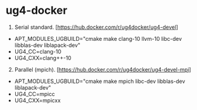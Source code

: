 # ug4-docker

1. Serial standard. [https://hub.docker.com/r/ug4docker/ug4-devel]

* APT_MODULES_UGBUILD="cmake make clang-10 llvm-10 libc-dev libblas-dev liblapack-dev"
* UG4_CC=clang-10
* UG4_CXX=clang++-10

2. Parallel (mpich). [https://hub.docker.com/r/ug4docker/ug4-devel-mpi]

* APT_MODULES_UGBUILD="cmake make mpich libc-dev libblas-dev liblapack-dev"
* UG4_CC=mpicc
* UG4_CXX=mpicxx
